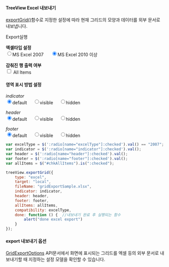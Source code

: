 #### TreeView Excel 내보내기

[exportGrid()](http://help.realgrid.com/api/GridBase/exportGrid/)함수로 지정한 설정에 따라 현재 그리드의 모양과 데이터를 외부 문서로 내보냅니다.

<a class="btn primary small round lowercase" id="btnExportGrid">Export실행</a>

**엑셀타입 설정**  
<input type="radio" name="excelType" value="2007"><label style="vertical-align: middle">MS Excel 2007 </label>&nbsp;&nbsp;&nbsp;&nbsp;
<input type="radio" name="excelType" value="2010" checked="checked"><label style="vertical-align: middle">MS Excel 2010 이상</label>

**감춰진 행 출력 여부**   
<input type="checkbox" id="chkAllItems"> <label style="vertical-align: middle">All Items</label>

#### 영역 표시 방법 설정

*indicator*  
<input type="radio" name="indicator" value="default" checked="checked"><label style="vertical-align: middle">default</label>&nbsp;&nbsp;&nbsp;&nbsp;
<input type="radio" name="indicator" value="visible"><label style="vertical-align: middle">visible</label>&nbsp;&nbsp;&nbsp;&nbsp;
<input type="radio" name="indicator" value="hidden"><label style="vertical-align: middle">hidden</label>

*header*   
<input type="radio" name="header" value="default" checked="checked"><label style="vertical-align: middle">default</label>&nbsp;&nbsp;&nbsp;&nbsp;
<input type="radio" name="header" value="visible"><label style="vertical-align: middle">visible</label>&nbsp;&nbsp;&nbsp;&nbsp;
<input type="radio" name="header" value="hidden"><label style="vertical-align: middle">hidden</label>

*footer*  
<input type="radio" name="footer" value="default" checked="checked"><label style="vertical-align: middle">default</label>&nbsp;&nbsp;&nbsp;&nbsp;
<input type="radio" name="footer" value="visible"><label style="vertical-align: middle">visible</label>&nbsp;&nbsp;&nbsp;&nbsp;
<input type="radio" name="footer" value="hidden"><label style="vertical-align: middle">hidden</label>


```js
var excelType = $(':radio[name="excelType"]:checked').val() == "2007";
var indicator = $(':radio[name="indicator"]:checked').val();
var header = $(':radio[name="header"]:checked').val();
var footer = $(':radio[name="footer"]:checked').val();
var allItems = $("#chkAllItems").is(":checked");

treeView.exportGrid({
    type: "excel",
    target: "local",
    fileName: "gridExportSample.xlsx",
    indicator: indicator,
    header: header,
    footer: footer,
    allItems: allItems,
    compatibility: excelType,
    done: function () {  //내보내기 완료 후 실행되는 함수
        alert("done excel export")
    }
});
```

#### export 내보내기 옵션

[GridExportOptions](http://help.realgrid.com/api/types/GridExportOptions/) API문서에서 화면에 표시되는 그리드를 엑셀 등의 외부 문서로 내보내기할 때 지정하는 설정 모델을 확인할 수 있습니다.



<script>
$('#btnExportGrid').click(function() {
	var excelType = $(':radio[name="excelType"]:checked').val() == "2007";
	var indicator = $(':radio[name="indicator"]:checked').val();
	var header = $(':radio[name="header"]:checked').val();
	var footer = $(':radio[name="footer"]:checked').val();
	var allItems = $("#chkAllItems").is(":checked");

	treeView.exportGrid({
	    type: "excel",
	    target: "local",
	    fileName: "gridExportSample.xlsx",
	    indicator: indicator,
	    header: header,
	    footer: footer,
	    allItems: allItems,
	    compatibility: excelType,
	    done: function () {  //내보내기 완료 후 실행되는 함수
	        alert("done excel export")
	    }
	});
});
</script>